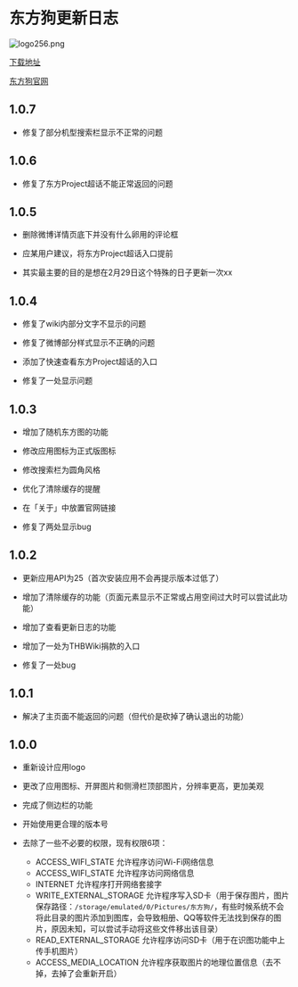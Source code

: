 # 东方狗更新日志

![logo256.png](https://i.loli.net/2020/04/06/WUxF9PloiGRqu6e.png)

[下载地址](https://github.com/shirokurakana/thdog/releases)

[东方狗官网](http://app.thdog.moe/)

## 1.0.7

- 修复了部分机型搜索栏显示不正常的问题

## 1.0.6

- 修复了东方Project超话不能正常返回的问题

## 1.0.5

- 删除微博详情页底下并没有什么卵用的评论框

- 应某用户建议，将东方Project超话入口提前

- 其实最主要的目的是想在2月29日这个特殊的日子更新一次xx

## 1.0.4

- 修复了wiki内部分文字不显示的问题

- 修复了微博部分样式显示不正确的问题

- 添加了快速查看东方Project超话的入口

- 修复了一处显示问题

## 1.0.3

- 增加了随机东方图的功能

- 修改应用图标为正式版图标

- 修改搜索栏为圆角风格

- 优化了清除缓存的提醒

- 在「关于」中放置官网链接

- 修复了两处显示bug

## 1.0.2

- 更新应用API为25（首次安装应用不会再提示版本过低了）

- 增加了清除缓存的功能（页面元素显示不正常或占用空间过大时可以尝试此功能）

- 增加了查看更新日志的功能

- 增加了一处为THBWiki捐款的入口

- 修复了一处bug

## 1.0.1

- 解决了主页面不能返回的问题（但代价是砍掉了确认退出的功能）

## 1.0.0

- 重新设计应用logo

- 更改了应用图标、开屏图片和侧滑栏顶部图片，分辨率更高，更加美观

- 完成了侧边栏的功能

- 开始使用更合理的版本号

- 去除了一些不必要的权限，现有权限6项：
  - ACCESS\_WIFI\_STATE  允许程序访问Wi-Fi网络信息
  - ACCESS\_WIFI\_STATE 允许程序访问网络信息
  - INTERNET 允许程序打开网络套接字
  - WRITE\_EXTERNAL\_STORAGE 允许程序写入SD卡（用于保存图片，图片保存路径：`/storage/emulated/0/Pictures/东方狗/`，有些时候系统不会将此目录的图片添加到图库，会导致相册、QQ等软件无法找到保存的图片，原因未知，可以尝试手动将这些文件移出该目录）
  - READ\_EXTERNAL\_STORAGE 允许程序访问SD卡（用于在识图功能中上传手机图片）
  - ACCESS\_MEDIA\_LOCATION 允许程序获取图片的地理位置信息（去不掉，去掉了会重新开启）
